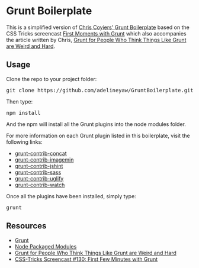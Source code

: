 Grunt Boilerplate
================

<p>This is a simplified version of <a href="https://github.com/chriscoyier/My-Grunt-Boilerplate">Chris Coyiers' Grunt Boilerplate</a> based on the CSS Tricks screencast <a href="http://css-tricks.com/video-screencasts/130-first-moments-grunt/">First Moments with Grunt</a> which also accompanies the article written by Chris, <a href="http://24ways.org/2013/grunt-is-not-weird-and-hard/">Grunt for People Who Think Things Like Grunt are Weird and Hard</a>.</p>

<h2>Usage</h2>

<p>Clone the repo to your project folder:</p>

<pre>git clone https://github.com/adelineyaw/GruntBoilerplate.git</pre>

<p>Then type:</p>

<pre>npm install</pre>

<p>And the npm will install all the Grunt plugins into the node modules folder.</p>

<p>For more information on each Grunt plugin listed in this boilerplate, visit the following links:</p>

<ul>
<li><a href="https://github.com/gruntjs/grunt-contrib-concat">grunt-contrib-concat</a></li>
<li><a href="https://github.com/gruntjs/grunt-contrib-imagemin">grunt-contrib-imagemin</a></li>
<li><a href="https://github.com/gruntjs/grunt-contrib-jshint">grunt-contrib-jshint</a></li>
<li><a href="https://github.com/gruntjs/grunt-contrib-sass">grunt-contrib-sass</a></li>
<li><a href="https://github.com/gruntjs/grunt-contrib-uglify">grunt-contrib-uglify</a></li>
<li><a href="https://github.com/gruntjs/grunt-contrib-watch">grunt-contrib-watch</a></li>
</ul>

<p>Once all the plugins have been installed, simply type:</p><pre>grunt</pre>

<h2>Resources</h2>

<ul>
<li><a href="http://gruntjs.com/">Grunt</a></li>
<li><a href="https://www.npmjs.org/">Node Packaged Modules</li>
<li><a href="http://24ways.org/2013/grunt-is-not-weird-and-hard/">Grunt for People Who Think Things Like Grunt are Weird and Hard</a></li>
<li><a href="https://www.youtube.com/watch?v=Mr2VBRdRYak">CSS-Tricks Screencast #130: First Few Minutes with Grunt</a></li>
</ul>
